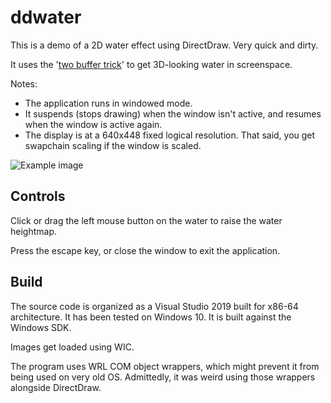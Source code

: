 # ddwater

This is a demo of a 2D water effect using DirectDraw. Very quick and dirty.

It uses the '[two buffer trick](https://www.gamedev.net/articles/programming/graphics/the-water-effect-explained-r915/)' to get 3D-looking water in screenspace.

Notes:
* The application runs in windowed mode.
* It suspends (stops drawing) when the window isn't active, and resumes when the window is active again.
* The display is at a 640x448 fixed logical resolution. That said, you get swapchain scaling if the window is scaled.

![Example image](https://raw.githubusercontent.com/clandrew/fwater/master/Demo/Animation.gif "Example image.")

## Controls

Click or drag the left mouse button on the water to raise the water heightmap.

Press the escape key, or close the window to exit the application.

## Build
The source code is organized as a Visual Studio 2019 built for x86-64 architecture. It has been tested on Windows 10. It is built against the Windows SDK.

Images get loaded using WIC.

The program uses WRL COM object wrappers, which might prevent it from being used on very old OS. Admittedly, it was weird using those wrappers alongside DirectDraw.
